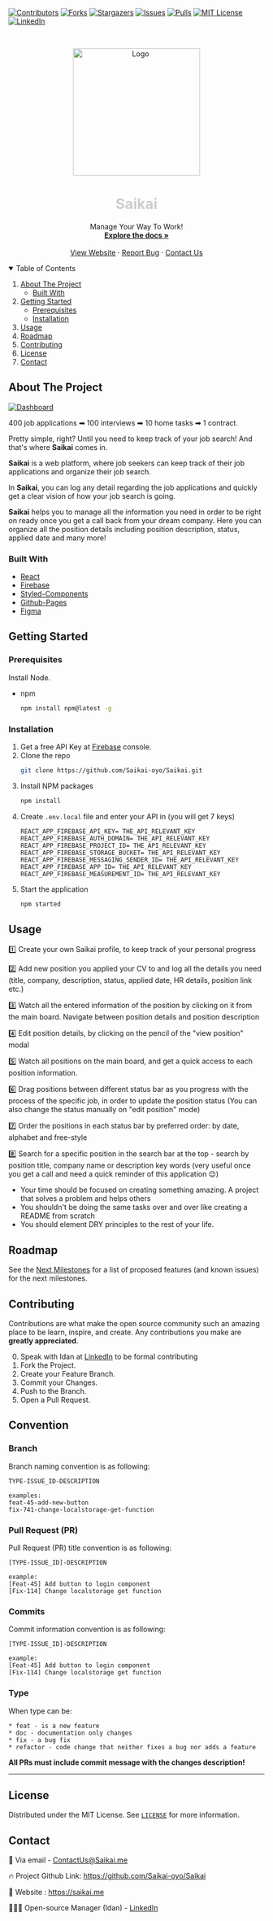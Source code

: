 [![Contributors][contributors-shield]][contributors-url]
[![Forks][forks-shield]][forks-url]
[![Stargazers][stars-shield]][stars-url]
[![Issues][issues-shield]][issues-url]
[![Pulls][pulls-shield]][pulls-url]
[![MIT License][license-shield]][license-url]
[![LinkedIn][linkedin-shield]][linkedin-url]

<!-- PROJECT LOGO -->
<br />
<p align="center">
  <a href="https://github.com/othneildrew/Best-README-Template">
    <img src="https://user-images.githubusercontent.com/41434778/117974531-53c5a600-b336-11eb-8e7c-a9e15e41783f.png" alt="Logo" height="250">
  </a>

  <h1 style="color:#CDCDCD" align="center"><b>Saikai</b></h1>

  <p align="center">
    Manage Your Way To Work!
    <br />
    <a href="https://github.com/Saikai-oyo/Saikai/blob/dev/README.md"><strong>Explore the docs »</strong></a>
    <br />
    <br />
    <a href="https://saikai.me">View Website</a>
    ·
    <a href="https://github.com/Saikai-oyo/Saikai/issues">Report Bug</a>
    ·
    <a href="mailto:contactus@saikai.me">Contact Us</a>
  </p>
</p>

<!-- TABLE OF CONTENTS -->
<details open="open">
  <summary>Table of Contents</summary>
  <ol>
    <li>
      <a href="#about-the-project">About The Project</a>
      <ul>
        <li><a href="#built-with">Built With</a></li>
      </ul>
    </li>
    <li>
      <a href="#getting-started">Getting Started</a>
      <ul>
        <li><a href="#prerequisites">Prerequisites</a></li>
        <li><a href="#installation">Installation</a></li>
      </ul>
    </li>
    <li><a href="#usage">Usage</a></li>
    <li><a href="#roadmap">Roadmap</a></li>
    <li><a href="#contributing">Contributing</a></li>
    <li><a href="#license">License</a></li>
    <li><a href="#contact">Contact</a></li>
  </ol>
</details>

<!-- ABOUT THE PROJECT -->

## About The Project

[![Dashboard][product-screenshot]](https://user-images.githubusercontent.com/41434778/118405125-e344bf00-b67e-11eb-9f7e-9f64ef50c67c.png)

400 job applications ➡ 100 interviews ➡ 10 home tasks ➡ 1 contract.

Pretty simple, right? Until you need to keep track of your job search!
And that's where <b>Saikai</b> comes in.

<b>Saikai</b> is a web platform, where job seekers can keep track of their job applications and organize their job search.

In <b>Saikai</b>, you can log any detail regarding the job applications and quickly get a clear vision of how your job search is going.

<b>Saikai</b> helps you to manage all the information you need in order to be right on ready once you get a call back from your dream company. Here you can organize all the position details including position description, status, applied date and many more!

### Built With

- [React](https://reactjs.org/)
- [Firebase](https://firebase.google.com/)
- [Styled-Components](https://styled-components.com/)
- [Github-Pages](https://pages.github.com/)
- [Figma](https://www.figma.com/)

<!-- GETTING STARTED -->

## Getting Started

### Prerequisites

Install Node.

- npm
  ```sh
  npm install npm@latest -g
  ```

### Installation

1. Get a free API Key at [Firebase](https://firebase.google.com) console.
2. Clone the repo
   ```sh
   git clone https://github.com/Saikai-oyo/Saikai.git
   ```
3. Install NPM packages
   ```sh
   npm install
   ```
4. Create `.env.local` file and enter your API in (you will get 7 keys)
   ```JS
   REACT_APP_FIREBASE_API_KEY= THE_API_RELEVANT_KEY
   REACT_APP_FIREBASE_AUTH_DOMAIN= THE_API_RELEVANT_KEY
   REACT_APP_FIREBASE_PROJECT_ID= THE_API_RELEVANT_KEY
   REACT_APP_FIREBASE_STORAGE_BUCKET= THE_API_RELEVANT_KEY
   REACT_APP_FIREBASE_MESSAGING_SENDER_ID= THE_API_RELEVANT_KEY
   REACT_APP_FIREBASE_APP_ID= THE_API_RELEVANT_KEY
   REACT_APP_FIREBASE_MEASUREMENT_ID= THE_API_RELEVANT_KEY
   ```
5. Start the application
   ```sh
   npm started
   ```

<!-- USAGE EXAMPLES -->

## Usage

1️⃣ Create your own Saikai profile, to keep track of your personal progress

2️⃣ Add new position you applied your CV to and log all the details you need (title, company, description, status, applied date, HR details, position link etc.)

3️⃣ Watch all the entered information of the position by clicking on it from the main board. Navigate between position details and position description

4️⃣ Edit position details, by clicking on the pencil of the "view position" modal

5️⃣ Watch all positions on the main board, and get a quick access to each position information.

6️⃣ Drag positions between different status bar as you progress with the process of the specific job, in order to update the position status (You can also change the status manually on "edit position" mode)

7️⃣ Order the positions in each status bar by preferred order: by date, alphabet and free-style

8️⃣ Search for a specific position in the search bar at the top - search by position title, company name or description key words (very useful once you get a call and need a quick reminder of this application 😉)

- Your time should be focused on creating something amazing. A project that solves a problem and helps others
- You shouldn't be doing the same tasks over and over like creating a README from scratch
- You should element DRY principles to the rest of your life.

<!-- ROADMAP -->

## Roadmap

See the [Next Milestones](https://github.com/Saikai-oyo/Saikai/milestones) for a list of proposed features (and known issues) for the next milestones.

<!-- CONTRIBUTING -->

## Contributing

Contributions are what make the open source community such an amazing place to be learn, inspire, and create. Any contributions you make are **greatly appreciated**.

0. Speak with Idan at [LinkedIn](https://www.linkedin.com/in/idanlevian/) to be formal contributing
1. Fork the Project.
2. Create your Feature Branch.
3. Commit your Changes.
4. Push to the Branch.
5. Open a Pull Request.

<!-- LICENSE -->

## Convention

### Branch

Branch naming convention is as following:

```
TYPE-ISSUE_ID-DESCRIPTION

examples:
feat-45-add-new-button
fix-741-change-localstorage-get-function
```

### Pull Request (PR)

Pull Request (PR) title convention is as following:

```
[TYPE-ISSUE_ID]-DESCRIPTION

example:
[Feat-45] Add button to login component
[Fix-114] Change localstorage get function
```

### Commits

Commit information convention is as following:

```
[TYPE-ISSUE_ID]-DESCRIPTION

example:
[Feat-45] Add button to login component
[Fix-114] Change localstorage get function
```

### Type

When type can be:

    * feat - is a new feature
    * doc - documentation only changes
    * fix - a bug fix
    * refactor - code change that neither fixes a bug nor adds a feature

**All PRs must include commit message with the changes description!**

---

## License

Distributed under the MIT License. See [`LICENSE`](https://github.com/Saikai-oyo/Saikai/blob/dev/LICENSE) for more information.

<!-- CONTACT -->

## Contact

📧 Via email - ContactUs@Saikai.me

🔥 Project Github Link: https://github.com/Saikai-oyo/Saikai

🔗 Website : https://saikai.me

👨🏾‍💻 Open-source Manager (Idan) - [LinkedIn](https://www.linkedin.com/in/idanlevian/)

<!-- MARKDOWN LINKS & IMAGES -->
<!-- https://www.markdownguide.org/basic-syntax/#reference-style-links -->

[contributors-shield]: https://img.shields.io/github/contributors/Saikai-oyo/Saikai.svg?style=for-the-badge
[contributors-url]: https://github.com/Saikai-oyo/Saikai/graphs/contributors
[forks-shield]: https://img.shields.io/github/forks/Saikai-oyo/Saikai.svg?style=for-the-badge
[forks-url]: https://github.com/Saikai-oyo/Saikai/network/members
[stars-shield]: https://img.shields.io/github/stars/Saikai-oyo/Saikai.svg?style=for-the-badge
[stars-url]: https://github.com/Saikai-oyo/Saikai/stargazers
[issues-shield]: https://img.shields.io/github/issues/Saikai-oyo/Saikai.svg?style=for-the-badge
[issues-url]: https://github.com/Saikai-oyo/Saikai/issues
[pulls-url]: https://github.com/Saikai-oyo/Saikai/pulls
[pulls-shield]: https://img.shields.io/github/issues-pr/Saikai-oyo/Saikai.svg?style=for-the-badge
[license-shield]: https://img.shields.io/github/license/Saikai-oyo/Saikai.svg?style=for-the-badge
[license-url]: https://github.com/Saikai-oyo/Saikai/blob/master/LICENSE.txt
[linkedin-shield]: https://img.shields.io/badge/-LinkedIn-black.svg?style=for-the-badge&logo=linkedin&colorB=555
[linkedin-url]: https://www.linkedin.com/company/72704625
[product-screenshot]: https://user-images.githubusercontent.com/41434778/118405125-e344bf00-b67e-11eb-9f7e-9f64ef50c67c.png
